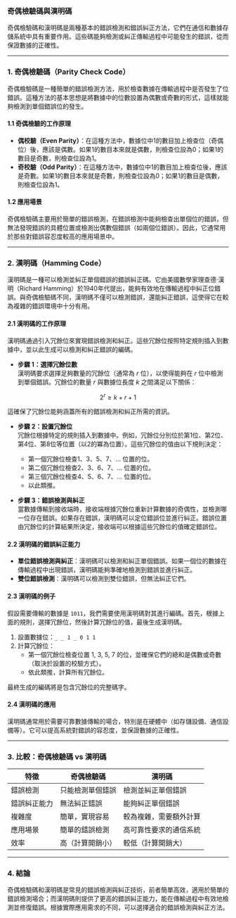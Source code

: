 ### 奇偶檢驗碼與漢明碼

奇偶檢驗碼和漢明碼是兩種基本的錯誤檢測和錯誤糾正方法，它們在通信和數據存儲系統中具有重要作用。這些碼能夠檢測或糾正傳輸過程中可能發生的錯誤，從而保證數據的正確性。

---

### **1. 奇偶檢驗碼（Parity Check Code）**

奇偶檢驗碼是一種簡單的錯誤檢測方法，用於檢查數據在傳輸過程中是否發生了位錯誤。這種方法的基本思想是將數據中的位數設置為偶數或奇數的形式，這樣就能夠檢測到單個錯誤位的發生。

#### **1.1 奇偶檢驗的工作原理**

- **偶校驗（Even Parity）**：在這種方法中，數據位中1的數目加上檢查位（奇偶位）後，應該是偶數。如果1的數目本來就是偶數，則檢查位設為0；如果1的數目是奇數，則檢查位設為1。
- **奇校驗（Odd Parity）**：在這種方法中，數據位中1的數目加上檢查位後，應該是奇數。如果1的數目本來就是奇數，則檢查位設為0；如果1的數目是偶數，則檢查位設為1。

#### **1.2 應用場景**

奇偶檢驗碼主要用於簡單的錯誤檢測，在錯誤檢測中能夠檢查出單個位的錯誤，但無法發現錯誤的具體位置或檢測出偶數個錯誤（如兩個位錯誤）。因此，它通常用於那些對錯誤容忍度較高的應用場景中。

---

### **2. 漢明碼（Hamming Code）**

漢明碼是一種可以檢測並糾正單個錯誤的錯誤糾正碼。它由美國數學家理查德·漢明（Richard Hamming）於1940年代提出，能夠有效地在傳輸過程中糾正位錯誤。與奇偶檢驗碼不同，漢明碼不僅可以檢測錯誤，還能糾正錯誤，這使得它在較為複雜的錯誤環境中十分有用。

#### **2.1 漢明碼的工作原理**

漢明碼通過引入冗餘位來實現錯誤檢測和糾正。這些冗餘位按照特定規則插入到數據中，並以此生成可以檢測和糾正錯誤的編碼。

- **步驟 1：選擇冗餘位數**  
   漢明碼要求選擇足夠數量的冗餘位（通常為  $`r`$  位），以使得能夠在  $`r`$  位中檢測到單個錯誤。冗餘位的數量  $`r`$  與數據位長度  $`k`$  之間滿足以下關係：
   
```math
2^r \geq k + r + 1
```

   這確保了冗餘位能夠涵蓋所有的錯誤檢測和糾正所需的資訊。

- **步驟 2：設置冗餘位**  
   冗餘位根據特定的規則插入到數據中。例如，冗餘位分別位於第1位、第2位、第4位、第8位等位置（以2的冪為位置）。這些冗餘位的值由以下規則決定：
   - 第一個冗餘位檢查1、3、5、7、... 位置的位。
   - 第二個冗餘位檢查2、3、6、7、... 位置的位。
   - 第三個冗餘位檢查4、5、6、7、... 位置的位。
   - 以此類推。

- **步驟 3：錯誤檢測與糾正**  
   當數據傳輸到接收端時，接收端根據冗餘位重新計算數據的奇偶性，並檢測哪一位存在錯誤。如果存在錯誤，漢明碼可以定位錯誤位並進行糾正。錯誤位置由冗餘位的計算結果所決定，接收端可以根據這些冗餘位的值確定錯誤位。

#### **2.2 漢明碼的錯誤糾正能力**

- **單位錯誤檢測與糾正**：漢明碼可以檢測和糾正單個錯誤。如果一個位的數據在傳輸過程中出現錯誤，漢明碼能夠準確地檢測到錯誤並進行糾正。
- **雙位錯誤檢測**：漢明碼可以檢測到雙位錯誤，但無法糾正它們。

#### **2.3 漢明碼的例子**

假設需要傳輸的數據是 `1011`，我們需要使用漢明碼對其進行編碼。首先，根據上面的規則，選擇冗餘位，然後計算冗餘位的值，最後生成漢明碼。

1. 設置數據位：`_ _ 1 _ 0 1 1`
2. 計算冗餘位：  
   - 第一個冗餘位檢查位置 1, 3, 5, 7 的位，並確保它們的總和是偶數或奇數（取決於設置的校驗方式）。  
   - 依此類推，計算所有冗餘位。

最終生成的編碼將是包含冗餘位的完整碼字。

#### **2.4 漢明碼的應用**

漢明碼通常用於需要可靠數據傳輸的場合，特別是在硬體中（如存儲設備、通信設備等）。它可以提高系統對錯誤的容忍度，並保證數據的正確性。

---

### **3. 比較：奇偶檢驗碼 vs 漢明碼**

| 特徵            | 奇偶檢驗碼           | 漢明碼                  |
|-----------------|----------------------|-------------------------|
| 錯誤檢測        | 只能檢測單個錯誤     | 檢測並糾正單個錯誤      |
| 錯誤糾正能力    | 無法糾正錯誤         | 能夠糾正單個錯誤        |
| 複雜度          | 簡單，實現容易       | 較為複雜，需要額外計算 |
| 應用場景        | 簡單的錯誤檢測       | 高可靠性要求的通信系統 |
| 效率            | 高（計算開銷小）     | 較低（計算開銷大）      |

---

### **4. 結論**

奇偶檢驗碼和漢明碼是常見的錯誤檢測與糾正技術，前者簡單高效，適用於簡單的錯誤檢測場合；而漢明碼則提供了更高的錯誤糾正能力，能在傳輸過程中有效地檢測並修復錯誤。根據實際應用需求的不同，可以選擇適合的錯誤檢測與糾正方法。